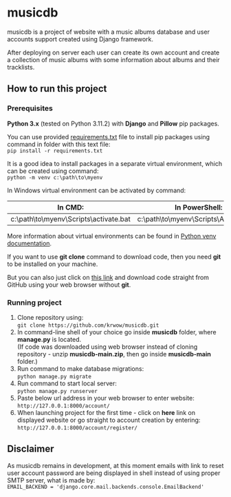 # musicdb

musicdb is a project of website with a music albums database and user accounts support created using Django framework.

After deploying on server each user can create its own account and create a collection of music albums with some information about albums and their tracklists.

## How to run this project

### Prerequisites

**Python 3.x** (tested on Python 3.11.2) with **Django** and **Pillow** pip packages.

You can use provided [requirements.txt][1] file to install pip packages using command in folder with this text file:  
`pip install -r requirements.txt`

It is a good idea to install packages in a separate virtual environment, which can be created using command:  
`python -m venv c:\path\to\myenv`

In Windows virtual environment can be activated by command:

| In CMD:                               | In PowerShell:                        |
| ------------------------------------- | --------------------------------------|
| c:\path\to\myenv\Scripts\activate.bat | c:\path\to\myenv\Scripts\Activate.ps1 |

More information about virtual environments can be found in [Python venv documentation](https://docs.python.org/3/library/venv.html).

If you want to use **git clone** command to download code, then you need **git** to be installed on your machine.

But you can also just click on [this link][2] and download code straight from GitHub using your web browser without **git**.

### Running project

1. Clone repository using:  
`git clone https://github.com/krwow/musicdb.git`
2. In command-line shell of your choice go inside **musicdb** folder, where **manage.py** is located.  
(If code was downloaded using web browser instead of cloning repository - unzip **musicdb-main.zip**, then go inside **musicdb-main** folder.)
3. Run command to make database migrations:  
`python manage.py migrate`
4. Run command to start local server:  
`python manage.py runserver`
5. Paste below url address in your web browser to enter website:  
`http://127.0.0.1:8000/account/`
6. When launching project for the first time - click on **here** link on displayed website or go straight to account creation by entering:  
`http://127.0.0.1:8000/account/register/`

## Disclaimer

As musicdb remains in development, at this moment emails with link to reset user account password are being displayed in shell instead of using proper SMTP server, what is made by:  
`EMAIL_BACKEND = 'django.core.mail.backends.console.EmailBackend'`

[1]: ./requirements.txt
[2]: https://github.com/krwow/musicdb/archive/refs/heads/main.zip